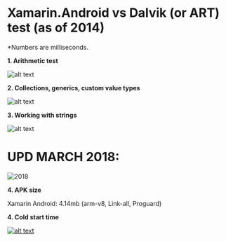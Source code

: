 Xamarin.Android vs Dalvik (or ART) test (as of 2014)
=======================

*Numbers are milliseconds.

**1. Arithmetic test**

![alt text](http://habrastorage.org/getpro/habr/post_images/f4a/20f/cd1/f4a20fcd14bcfa9830c09de617f9b7b4.png)


**2. Collections, generics, custom value types**

![alt text](http://habrastorage.org/getpro/habr/post_images/194/453/cae/194453cae45bf06d38e38144826910c0.png)


**3. Working with strings**

![alt text](http://habrastorage.org/getpro/habr/post_images/03e/d4a/4eb/03ed4a4eb211d1969f05db45ba7b4f4d.png)

# **UPD MARCH 2018:**

![2018](https://habrastorage.org/webt/ep/0d/vy/ep0dvy_i8x7_izds1588gynqdhw.png)

**4. APK size**

Xamarin Android: 4.14mb (arm-v8, Link-all, Proguard)

**4. Cold start time**

[![alt text](http://img.youtube.com/vi/RV-aWSfVzWw/0.jpg)](https://www.youtube.com/watch?v=RV-aWSfVzWw)
